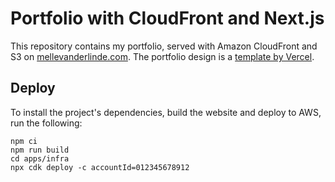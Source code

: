 # Portfolio with CloudFront and Next.js

This repository contains my portfolio, served with Amazon CloudFront and S3 on [mellevanderlinde.com](https://mellevanderlinde.com). The portfolio design is a [template by Vercel](https://vercel.com/templates/next.js/nextfolio-a-simple-next-js-portfolio).

## Deploy

To install the project's dependencies, build the website and deploy to AWS, run the following:

```
npm ci
npm run build
cd apps/infra
npx cdk deploy -c accountId=012345678912
```
